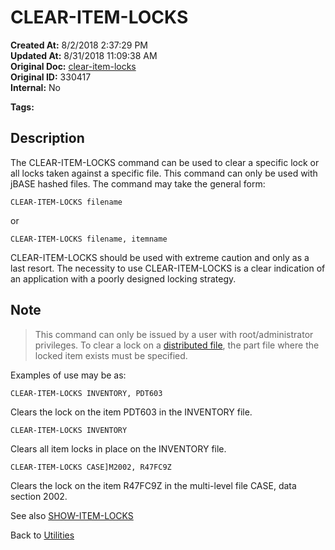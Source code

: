 # CLEAR-ITEM-LOCKS

**Created At:** 8/2/2018 2:37:29 PM  
**Updated At:** 8/31/2018 11:09:38 AM  
**Original Doc:** [clear-item-locks](https://docs.jbase.com/46963-utilities/clear-item-locks)  
**Original ID:** 330417  
**Internal:** No  

**Tags:**
<badge text='locking' vertical='middle' />

## Description

The CLEAR-ITEM-LOCKS command can be used to clear a specific lock or all locks taken against a specific file. This command can only be used with jBASE hashed files. The command may take the general form:

```
CLEAR-ITEM-LOCKS filename
```

or

```
CLEAR-ITEM-LOCKS filename, itemname
```

CLEAR-ITEM-LOCKS should be used with extreme caution and only as a last resort. The necessity to use CLEAR-ITEM-LOCKS is a clear indication of an application with a poorly designed locking strategy.

## Note

> This command can only be issued by a user with root/administrator privileges. To clear a lock on a [distributed file](./../../../files/distributed-files/distributed-files), the part file where the locked item exists must be specified.

Examples of use may be as:

```
CLEAR-ITEM-LOCKS INVENTORY, PDT603
```

Clears the lock on the item PDT603 in the INVENTORY file.

```
CLEAR-ITEM-LOCKS INVENTORY
```

Clears all item locks in place on the INVENTORY file.

```
CLEAR-ITEM-LOCKS CASE]M2002, R47FC9Z
```

Clears the lock on the item R47FC9Z in the multi-level file CASE, data section 2002.

See also [SHOW-ITEM-LOCKS](./../show-item-locks)

Back to [Utilities](./../utilities)
